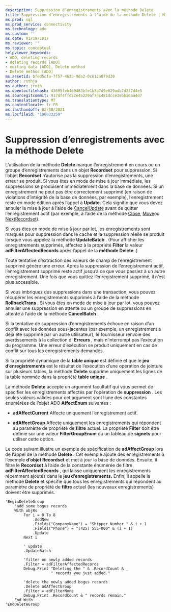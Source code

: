 ```yaml
---
description: Suppression d’enregistrements avec la méthode Delete
title: Suppression d’enregistrements à l’aide de la méthode Delete | Microsoft Docs
ms.prod: sql
ms.prod_service: connectivity
ms.technology: ado
ms.custom: ''
ms.date: 01/19/2017
ms.reviewer: ''
ms.topic: conceptual
helpviewer_keywords:
- ADO, deleting records
- deleting records [ADO]
- editing data [ADO], Delete method
- Delete method [ADO]
ms.assetid: bfed5cfa-7f57-463b-9da2-0c612a079d30
author: rothja
ms.author: jroth
ms.openlocfilehash: 43695feb469483bfe1b3a7d9e629adb7d2f7d4e5
ms.sourcegitcommit: 917df4ffd22e4a229af7dc481dcce3ebba0aa4d7
ms.translationtype: MT
ms.contentlocale: fr-FR
ms.lasthandoff: 02/10/2021
ms.locfileid: "100033259"
---
```

# <a name="deleting-records-using-the-delete-method"></a>Suppression d’enregistrements avec la méthode Delete
L’utilisation de la méthode **Delete** marque l’enregistrement en cours ou un groupe d’enregistrements dans un objet **Recordset** pour suppression. Si l’objet **Recordset** n’autorise pas la suppression d’enregistrements, une erreur se produit. Si vous êtes en mode de mise à jour immédiate, les suppressions se produisent immédiatement dans la base de données. Si un enregistrement ne peut pas être correctement supprimé (en raison de violations d’intégrité de la base de données, par exemple), l’enregistrement reste en mode édition après l’appel à **Update.** Cela signifie que vous devez annuler la mise à jour à l’aide de [CancelUpdate](../../reference/ado-api/cancelupdate-method-ado.md) avant de quitter l’enregistrement actif (par exemple, à l’aide de la méthode [Close](../../reference/ado-api/close-method-ado.md), [Move](../../reference/ado-api/move-method-ado.md)ou [NextRecordset](../../reference/ado-api/nextrecordset-method-ado.md)).  
  
 Si vous êtes en mode de mise à jour par lot, les enregistrements sont marqués pour suppression dans le cache et la suppression réelle se produit lorsque vous appelez la méthode **UpdateBatch** . (Pour afficher les enregistrements supprimés, affectez à la propriété **Filter** la valeur **adFilterAffectedRecords** après l’appel de la **méthode Delete** .)  
  
 Toute tentative d’extraction des valeurs de champ de l’enregistrement supprimé génère une erreur. Après la suppression de l’enregistrement actif, l’enregistrement supprimé reste actif jusqu’à ce que vous passiez à un autre enregistrement. Une fois que vous quittez l’enregistrement supprimé, il n’est plus accessible.  
  
 Si vous imbriquez des suppressions dans une transaction, vous pouvez récupérer les enregistrements supprimés à l’aide de la méthode **RollbackTrans** . Si vous êtes en mode de mise à jour par lot, vous pouvez annuler une suppression en attente ou un groupe de suppressions en attente à l’aide de la méthode **CancelBatch** .  
  
 Si la tentative de suppression d’enregistrements échoue en raison d’un conflit avec les données sous-jacentes (par exemple, un enregistrement a déjà été supprimé par un autre utilisateur), le fournisseur renvoie des avertissements à la collection d' **Erreurs** , mais n’interrompt pas l’exécution du programme. Une erreur d’exécution se produit uniquement en cas de conflit sur tous les enregistrements demandés.  
  
 Si la propriété dynamique de la **table unique** est définie et que le **jeu d’enregistrements** est le résultat de l’exécution d’une opération de jointure sur plusieurs tables, la méthode **Delete** supprime uniquement les lignes de la table nommée dans la propriété **table unique** .  
  
 La méthode **Delete** accepte un argument facultatif qui vous permet de spécifier les enregistrements affectés par l’opération de **suppression** . Les seules valeurs valides pour cet argument sont l’une des constantes énumérées de l’objet ADO **AffectEnum** suivantes :  
  
-   **adAffectCurrent** Affecte uniquement l’enregistrement actif.  
  
-   **adAffectGroup** Affecte uniquement les enregistrements qui répondent au paramètre de propriété de **filtre** actuel. La propriété **Filter** doit être définie sur une valeur **FilterGroupEnum** ou un tableau de **signets** pour utiliser cette option.  
  
 Le code suivant illustre un exemple de spécification de **adAffectGroup** lors de l’appel de la méthode **Delete** . Cet exemple ajoute des enregistrements à l’exemple **d’objet Recordset** et met à jour la base de données. Ensuite, il filtre le **Recordset** à l’aide de la constante énumérée de filtre **adFilterAffectedRecords** , qui laisse uniquement les enregistrements récemment ajoutés dans le **jeu d’enregistrements.** Enfin, il appelle la méthode **Delete** et spécifie que tous les enregistrements qui répondent au paramètre de propriété de **filtre** actuel (les nouveaux enregistrements) doivent être supprimés.  
  
```  
'BeginDeleteGroup  
    'add some bogus records  
    With objRs  
        For i = 0 To 8  
            .AddNew  
            .Fields("CompanyName") = "Shipper Number " & i + 1  
            .Fields("Phone") = "(425) 555-000" & (i + 1)  
            .Update  
        Next i  
  
        ' update  
        .UpdateBatch  
  
        'filter on newly added records  
        .Filter = adFilterAffectedRecords  
        Debug.Print "Deleting the " & .RecordCount & _  
                    " records you just added."  
  
        'delete the newly added bogus records  
        .Delete adAffectGroup  
        .Filter = adFilterNone  
        Debug.Print .RecordCount & " records remain."  
    End With  
'EndDeleteGroup  
```